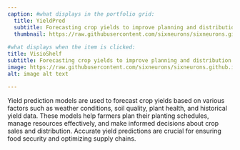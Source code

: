 ```yaml
---
caption: #what displays in the portfolio grid:
  title: YieldPred
  subtitle: Forecasting crop yields to improve planning and distribution
  thumbnail: https://raw.githubusercontent.com/sixneurons/sixneurons.github.io/master/assets/img/portfolio/st%20(1).jpg
  
#what displays when the item is clicked:
title: VisioShelf
subtitle: Forecasting crop yields to improve planning and distribution
image: https://raw.githubusercontent.com/sixneurons/sixneurons.github.io/master/assets/img/portfolio/st%20(1).jpg
alt: image alt text

---
```


Yield prediction models are used to forecast crop yields based on various factors such as weather conditions, soil quality, plant health, and historical yield data. These models help farmers plan their planting schedules, manage resources effectively, and make informed decisions about crop sales and distribution. Accurate yield predictions are crucial for ensuring food security and optimizing supply chains.
